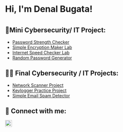<h1>Hi, I'm Denal Bugata!<h1>
  
  <h2>👾Mini Cybersecurity/ IT Project:</h2>
   
   - [Password Strength Checker](https://github.com/denalbugata/Password-Strength-Checker-Lab)
   - [Simple Encryption Maker Lab](https://github.com/denalbugata/Simple-Encryption-Maker-Lab)
   - [Internet Speed Checker Lab](https://github.com/denalbugata/Internet-Speed-Checker)
   - [Random Password Generator](https://github.com/denalbugata/Random-Password-Generator)

  <h2>👨‍💻 Final Cybersecurity / IT Projects:</h2>

  - [Network Scanner Project](https://github.com/denalbugata/Network-Port-Scanner-Project)
  - [Keylogger Practice Project](https://github.com/denalbugata/Keylogger-Practice-Project)
  - [Simple Email Spam Detector](https://github.com/denalbugata/Simple-Email-Spam-Detector)


<h2> 🤳 Connect with me:</h2>

[<img align="left" alt="JoshMadakor | LinkedIn" width="22px" src="https://cdn.jsdelivr.net/npm/simple-icons@v3/icons/linkedin.svg" />][linkedin]

[linkedin]: https://linkedin.com/in/denalbugata


